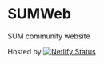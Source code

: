 # SUMWeb
SUM community website

Hosted by [![Netlify Status](https://api.netlify.com/api/v1/badges/f6a068e4-aeef-4a28-a9ac-350b4e1e03ba/deploy-status)](https://app.netlify.com/sites/sumtranslate/deploys)